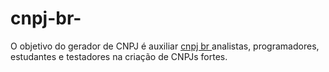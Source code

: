 # cnpj-br-
O objetivo do gerador de CNPJ é auxiliar <a href="https://geradordecnpj.org/">cnpj br </a> analistas, programadores, estudantes e testadores na criação de CNPJs fortes.
